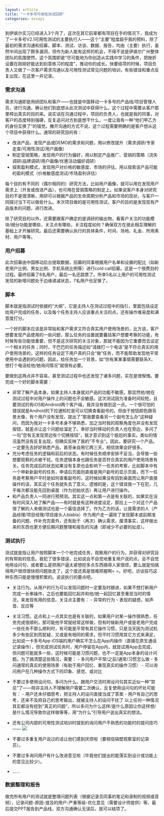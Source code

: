 ```yaml
---
layout: article
title: "一卡多号可用性测试回顾"
categories: essays
---
```


到伊飒尔实习已经进入3个月了，这次在其它前辈都有项目在手的情况下，我成为了一卡多号V2.1可用性测试的主要执行人——这个“主要”程度超乎我的预料，除了最初的需求沟通和招募，脚本、测试、访谈、数据、报告，均由（主要）执行，虽然中间出现了颇多漏洞，但作为新人能有这样的机会，不得不说是伊飒尔广州整体团队的氛围使然，这个氛围即是“尽可能地为你创造从实践中学习的条件，把挫折设置在刚刚好能达到刻意练习的程度”，推动你的成长。快要结项的时候，项目负责人又做了一次客户需求沟通以及可用性测试常见问题的培训，有些错误和重点反复出现，在这里一并记录。

### 需求沟通

需求沟通即是用研团队和客户——也就是中国移动一卡多号的产品线/项目管理人员，进行沟通，确认他们到底想从此次测试中获得什么。这个过程中需要从客户那里榨出真实的目的来。说实话在沟通过程中，项目的负责人，也就是我的同事，对客户的态度特别强硬，反复追问对方到底想干什么，一度让我有一种“他们甲乙方的身份互换了”的错觉。撇开沟通的方式不说，这个过程需要明确的是客户想从这个项目中获得什么。通常的研究目的有：
- 改进产品，发现产品或DEMO的需求和问题，用以修改提升（需求调研/专家走查/可用性测试/用户画像）
- 制定营销策略，发现用户的行为偏好，用以制定产品推广、营销的策略（流失调研/品牌调研/用户画像/优惠活动偏好调研）
- 探索盈利模式，发现用户对价格的敏感度、市场的评估，用以探索该产品可能的盈利模式（价格敏感度测试/市场盈利评估）

每个目的有不同的（偶尔相同的）研究方法，比如用户画像，就可以用在发现用户需求上（开发或改进产品），也可用在营销策略的制定上。如果说客户本身对研究目的不是很清晰，用研可以根据产品的生命周期分析产品和市场的现状，与客户一同探讨当下可以做些什么。本次项目做的是可用性测试，客户的目的是发现现有产品版本的问题，进行改进。

除了研究目的以外，还需要跟客户确定的是调研的输出物，看客户关注的功能模块/细分功能是哪些，关注点有哪些，关注程度如何？确保双方在彼此相互理解的基础上才开展研究。最后还需要确认执行的具体条件，时间、场地、礼金、所用素材、用户等等。

### 用户招募

此次招募由中国移动后台提取数据，招募的同事根据用户名单和设置的配比（如新老用户比例、男女比例、手机系统比例等）进行cold call招募。这是一个很费劲的过程。最终招募了8名用户，最后一名还跳票了。所幸5名以上用户的可用性测试发现的新增问题处于边缘递减状态，7名用户也足够了。

### 脚本
脚本就是指测试时依据的“大纲”，它是主持人在测试过程中的指引，里面包括设定给用户完成的任务，以及每个任务主持人应该重点关注的点，还有操作难易度和满意度打分。

一个好的脚本应该是非常贴和客户需求又符合真实用户使用场景的，比方说，客户想要发现产品使用的一些问题，那么任务的设置就要囊括客户想要考察的功能，有时候有些功能很重要，但不是这次研究的关注对象，那就不能因为它重要而去设定一个相关的任务；同时，干巴巴的任务描述如“请拨打一个电话”是不符合真实的用户使用场景的，这样的任务设定下用户真的只会“做”任务，而不能帮助发现他平常使用中会遇到的问题，因此，给任务加一个背景，如“你有某某事情需要联系X，想打个电话给他/她询问情况”就很有必要。

要做到这两点并不容易，甚至测试过程中也还发现了诸多问题，实在是很惭愧。要完成一个好的脚本需要：
- 非常了解产品本身。如果主持人本身就对产品的功能不敏感，那显然他/她在测试过程中对用户操作上的问题也不会敏感。这次测试因为准备时间较短，且要测试的有iOS和Android两个客户端，我并没有做到这一点。一个很可怕的错误就是Android的下拉通知栏是可以切换查看副号的，但由于按钮颜色跟背景太像，有个用户没有发现，提出了”那我要查看另一个副号怎么办“这种疑问，而因为我对一卡多号本身不够熟悉，加之当时我的观察角度也并没有发现按钮，就差点让这个问题给溜走了。幸好当时移动的负责人也在旁边，多问了一句”您有无发现旁边有个切换按钮“，我才意识到这个尴尬的事实。类似的情况虽然没有反复出现，但确实反映了我的”不专业“。因此，要研究一个产品，一定要先去好好熟悉产品，甚至亲自用它两三天，相信效果会好很多。
- 充分考虑任务的逻辑和前后的状态。有时候任务顺序安排不妥当，会导致一些想要观察的点被干扰。任务逻辑本身也跟任务是否符合真实的用户使用场景有关。任务完成后的状态如果没有复原也会影响下一任务的考察，比如脚本中有一个申新新副号的任务，申请后页面则直接是用户副号的显示页面，而下一任务是考察用户平时是如何查看副号的，这时候如果没有回到桌面而让用户直接操作的话，其实这个任务就失去了意义。遗憾的是，这个错误我一下在犯，几乎每次都没能先回到桌面（作为初始状态）再让用户进行操作。
- 和产品负责人一同进行预预测。其实这一点和第一点是有关联的，如果实在没有时间深入地了解产品——有时就是有这种进度设定，那拉上一个对这个产品很了解的人来做测试也是一个最佳选择了。作为乙方的话，让提需求的人（产品经理/项目经理/项目接头人blabla）作为用户走一遍除了发现脚本或前期准备的问题、作补充完善外，还有助于（再次）确认需求，厘清事实，这样做出来的东西也更方便后期问题整理和报告的沟通（即减少不必要的扯皮）。

### 测试执行
测试就是指让用户按照脚本一个个地完成任务，观察用户的行为，并获得对研究目的有帮助的信息。我犯了很多错误，比如说会不自觉地重复用户说的点，会不自觉地用设问句，或者要么是把用户逼太紧想挖多点东西搞得人家很烦，要么就是怕搞得用户很烦很快把问题放走了，这个度还真是很难把握啊= =。好吧，访谈技巧这种东西只能是慢慢积累的。说说执行的要点吧。

- 关注行为。从用户的行为可以发现问题时一定要及时跟进，如果不想打断用户完成一长串操作，之后也要能回忆起并和他/她一起回忆甚至重现当时的情况，来发现有用的信息。关注点主要有：
		- 异常的行为
		- 表现的疑惑，如声音、反应等

- 关注习惯。这点和上一点其实也是有关联的，如果用户对某一操作很熟悉，任务完成很顺利，那可能他平常就经常这样做，但有时候新用户或是老用户完成一些任务不那么顺利时，有可能是平常有其它操作习惯，只是当天因为测试机多少有些区别而犹疑，又或是有相同的需求，但平时习惯用其它方式来满足，比如说一卡多号App iOS端的用户确实不怎么在App内操作（直接在原生通话记录操作），但完成测试任务时，用户停留在App内，就尝试用App去完成，但问题可能就多一些，这时候可能是习惯问题，也不一定是App本身的设计问题。为了搞清楚这些情况，需要：
		- 多问用户平常/之前/通常/习惯怎么做
		- 多问通常的真实的使用场景（有助于用户回忆、重现真实的操作习惯）
		- 可以询问用户在几种操作方式下的印象、感觉、或对比

- 不要过多使用设问句，多问为什么。跟用户交流时用设问句其实近似一种”禁忌“了——除非主持人不理解用户需要二次确认，反复使用设问句的坏处可能有：
		- 用户还未仔细思考，把主持人的设问直接当成了答案
		- 用户有自己的思考，还来不及把自己的思考输出，就被主持人的设问干扰了
以上任何一种情况其实都没有挖到”真正的问题“，所以多问为什么这样/是什么原因让你这样想/是什么情况导致你这样做等等，用”为什么“引导用户说出真实的想法。

- 还有公司内部的可用性测试培训时提到的询问用户不熟悉的功能时的提问技巧——
![](http://ww2.sinaimg.cn/large/6a2a5705gw1f0ve655qypj21jo08ajto.jpg)

- 不要过多重复用户说过的话让他们感到厌烦啦（要相信隔壁观察室的记录员）。

- 不要过多询问用户有什么改进意见啦（毕竟他们提出的能落实到设计或功能上的意见比较少）。

- ……

### 数据整理和报告
做完所有用户的测试就是整理问题列表（根据记录员同事的笔记和录制的视频或音频），记录问题-原因-提及的用户-严重等级-优化意见（需要设计师提供）等，最后提交PPT报告到产品线，双方沟通确认无误后，就可以结项了。